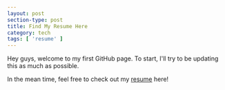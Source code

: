 ```yaml
---
layout: post
section-type: post
title: Find My Resume Here
category: tech
tags: [ 'resume' ]
---
```

Hey guys, welcome to my first GitHub page. To start, I'll try to be updating this as much as possible.

In the mean time, feel free to check out my <a href="http://mcars007.github.io/Lechefrio/mcars007-resume.pdf" target="\_blank">resume</a> here!
